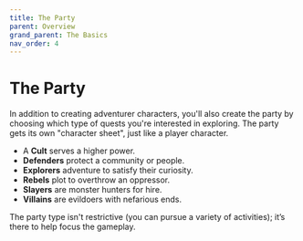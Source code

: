 ```yaml
---
title: The Party
parent: Overview
grand_parent: The Basics
nav_order: 4
---
```


# The Party
In addition to creating adventurer characters, you'll also create the party by choosing which type of quests you're interested in exploring. The party gets its own "character sheet", just like a player character.

* A **Cult** serves a higher power.
* **Defenders** protect a community or people.
* **Explorers** adventure to satisfy their curiosity.
* **Rebels** plot to overthrow an oppressor.
* **Slayers** are monster hunters for hire.
* **Villains** are evildoers with nefarious ends.

The party type isn't restrictive (you can pursue a variety of activities); it’s there to help focus the gameplay.
